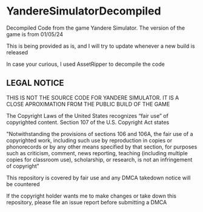 # YandereSimulatorDecompiled

Decompiled Code from the game Yandere Simulator. The version of the game is from 01/05/24

This is being provided as is, and I will try to update whenever a new build is released

In case your curious, I used AssetRipper to decompile the code

## LEGAL NOTICE

THIS IS NOT THE SOURCE CODE FOR YANDERE SIMULATOR. IT IS A CLOSE APROXIMATION FROM THE PUBLIC BUILD OF THE GAME

The Copyright Laws of the United States recognizes “fair use” of copyrighted content. Section 107 of the U.S. Copyright Act states

"Notwithstanding the provisions of sections 106 and 106A, the fair use of a copyrighted work, including such use by reproduction in copies or phonorecords or by any other means specified by that section, for purposes such as criticism, comment, news reporting, teaching (including multiple copies for classroom use), scholarship, or research, is not an infringement of copyright"

This repository is covered by fair use and any DMCA takedown notice will be countered

If the copyright holder wants me to make changes or take down this repository, please file an issue report before submitting a DMCA

